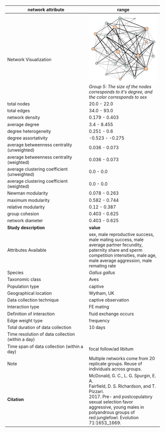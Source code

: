 network attribute|range
---|---
<img width=2000> Network Visualization | ![NetworkImage](/Networks/Visualizations/junglefowl_mcdonald_sexual_network_group5.png) *Group 5: The size of the nodes corresponds to it's degree, and the color corresponds to sex*
total nodes|20.0 - 22.0
total edges|34.0 - 93.0
network density|0.179 - 0.403
average degree|3.4 - 8.455
degree heterogeneity|0.251 - 0.6
degree assortativity|-0.523 - -0.275
average betweenness centrality (unweighted)|0.036 - 0.073
average betweenness centrality (weighted)|0.036 - 0.073
average clustering coefficient (unweighted)|0.0 - 0.0
average clustering coefficient (weighted)|0.0 - 0.0
Newman modularity|0.078 - 0.263
maximum modularity|0.582 - 0.744
relative modularity|0.12 - 0.387
group cohesion|0.403 - 0.625
network diameter|0.403 - 0.625
**Study description**|**value**
Attributes Available|sex, male reproductive success, male mating success, male average partner fecundity, paternity share and sperm competition intensities, male age, male average aggression, male remating rate
Species|*Gallus gallus*
Taxonomic class|Aves
Population type|captive
Geographical location|Wytham, UK
Data collection technique|captive observation
Interaction type|FE mating
Definition of interaction|fluid exchange occurs
Edge weight type|frequency
Total duration of data collection|10 days
Time resolution of data collection (within a day)|
Time span of data collection (within a day)|focal follow/ad libitum
Note|Multiple networks come from 20 replicate groups. Reuse of individuals across groups.
**Citation** | McDonald, G. C., L. G. Spurgin, E. A. <br> Fairfield, D. S. Richardson, and T. Pizzari. <br> 2017. Pre- and postcopulatory sexual selection favor <br> aggressive, young males in polyandrous groups of <br> red junglefowl. Evolution 71:1653_1669.
